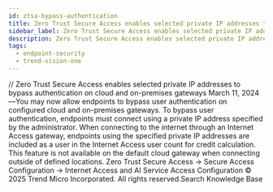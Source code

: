 ```yaml
---
id: ztsa-bypass-authentication
title: Zero Trust Secure Access enables selected private IP addresses to bypass authentication on cloud and on-premises gateways
sidebar_label: Zero Trust Secure Access enables selected private IP addresses to bypass authentication on cloud and on-premises gateways
description: Zero Trust Secure Access enables selected private IP addresses to bypass authentication on cloud and on-premises gateways
tags:
  - endpoint-security
  - trend-vision-one
---
```


/*<![CDATA[*/ $('#title').html($('meta[name=map-description]').attr('content')); /*]]>*/ Zero Trust Secure Access enables selected private IP addresses to bypass authentication on cloud and on-premises gateways March 11, 2024—You may now allow endpoints to bypass user authentication on configured cloud and on-premises gateways. To bypass user authentication, endpoints must connect using a private IP address specified by the administrator. When connecting to the internet through an Internet Access gateway, endpoints using the specified private IP addresses are included as a user in the Internet Access user count for credit calculation. This feature is not available on the default cloud gateway when connecting outside of defined locations. Zero Trust Secure Access → Secure Access Configuration → Internet Access and AI Service Access Configuration © 2025 Trend Micro Incorporated. All rights reserved.Search Knowledge Base